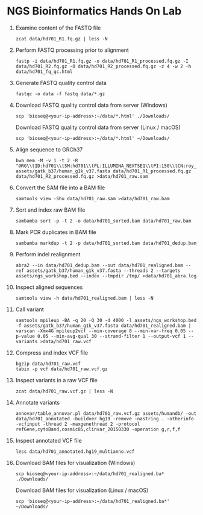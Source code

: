 # NGS Bioinformatics Hands On Lab

1. Examine content of the FASTQ file
   ```
   zcat data/hd701_R1.fq.gz | less -N
   ```
2. Perform FASTQ processing prior to alignment
   ```
   fastp -i data/hd701_R1.fq.gz -o data/hd701_R1_processed.fq.gz -I data/hd701_R2.fq.gz -O data/hd701_R2_processed.fq.gz -z 4 -w 2 -h data/hd701_fq_qc.html
   ```
3. Generate FASTQ quality control data
   ```
   fastqc -o data -f fastq data/*.gz
   ```
4. Download FASTQ quality control data from server (Windows)
   ```
   scp 'bioseq@<your-ip-address>:~/data/*.html' ./Downloads/
   ```
   Download FASTQ quality control data from server (Linux / macOS)
   ```
   scp 'bioseq@<your-ip-address>:~/data/*.html' ~/Downloads/
   ```

5. Align sequence to GRCh37
   ```
   bwa mem -M -v 1 -t 2 -R "@RG\\tID:hd701\\tSM:hd701\\tPL:ILLUMINA_NEXTSEQ\\tPI:150\\tCN:roy_lab" assets/gatk_b37/human_g1k_v37.fasta data/hd701_R1_processed.fq.gz data/hd701_R2_processed.fq.gz >data/hd701_raw.sam
   ```
6. Convert the SAM file into a BAM file
   ```
   samtools view -Shu data/hd701_raw.sam >data/hd701_raw.bam
   ```
7. Sort and index raw BAM file
   ```
   sambamba sort -p -t 2 -o data/hd701_sorted.bam data/hd701_raw.bam
   ```
8. Mark PCR duplicates in BAM file
   ```
   sambamba markdup -t 2 -p data/hd701_sorted.bam data/hd701_dedup.bam
   ```
9. Perform indel realignment
   ```
   abra2 --in data/hd701_dedup.bam --out data/hd701_realigned.bam --ref assets/gatk_b37/human_g1k_v37.fasta --threads 2 --targets assets/ngs_workshop.bed --index --tmpdir /tmp/ >data/hd701_abra.log
   ```
10. Inspect aligned sequences
    ```
    samtools view -h data/hd701_realigned.bam | less -N
    ```
11. Call variant
    ```
    samtools mpileup -BA -q 20 -Q 30 -d 4000 -l assets/ngs_workshop.bed -f assets/gatk_b37/human_g1k_v37.fasta data/hd701_realigned.bam | varscan -Xmx4G mpileup2vcf --min-coverage 8 --min-var-freq 0.05 --p-value 0.05 --min-avg-qual 30 --strand-filter 1 --output-vcf 1 --variants >data/hd701_raw.vcf
    ```
12. Compress and index VCF file
    ```
    bgzip data/hd701_raw.vcf
    tabix -p vcf data/hd701_raw.vcf.gz
    ```
13. Inspect variants in a raw VCF file
    ```
    zcat data/hd701_raw.vcf.gz | less -N
    ```
14. Annotate variants
    ```
    annovar/table_annovar.pl data/hd701_raw.vcf.gz assets/humandb/ -out data/hd701_annotated -buildver hg19 -remove -nastring . -otherinfo -vcfinput -thread 2 -maxgenethread 2 -protocol refGene,cytoBand,cosmic85,clinvar_20150330 -operation g,r,f,f
    ```
15. Inspect annotated VCF file
    ```
    less data/hd701_annotated.hg19_multianno.vcf
    ```
16. Download BAM files for visualization (Windows)
    ```
    scp bioseq@<your-ip-address>:~/data/hd701_realigned.ba* ./Downloads/
    ```
    Download BAM files for visualization (Linux / macOS)
    ```
    scp 'bioseq@<your-ip-address>:~/data/hd701_realigned.ba*' ~/Downloads/
    ```
